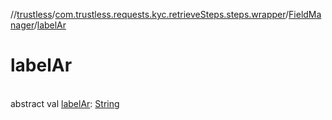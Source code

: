 //[trustless](../../../index.md)/[com.trustless.requests.kyc.retrieveSteps.steps.wrapper](../index.md)/[FieldManager](index.md)/[labelAr](label-ar.md)

# labelAr

\
abstract val [labelAr](label-ar.md): [String](https://kotlinlang.org/api/latest/jvm/stdlib/kotlin/-string/index.html)
